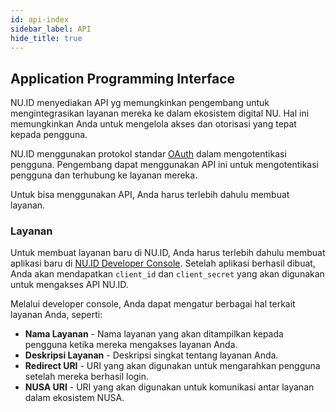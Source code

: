```yaml
---
id: api-index
sidebar_label: API
hide_title: true
---
```


## Application Programming Interface

NU.ID menyediakan API yg memungkinkan pengembang untuk mengintegrasikan layanan mereka ke dalam ekosistem digital NU. Hal ini memungkinkan Anda untuk mengelola akses dan otorisasi yang tepat kepada pengguna.

NU.ID menggunakan protokol standar [OAuth](./OAuth.md) dalam mengotentikasi pengguna. Pengembang dapat menggunakan API ini untuk mengotentikasi pengguna dan terhubung ke layanan mereka.

Untuk bisa menggunakan API, Anda harus terlebih dahulu membuat layanan.


### Layanan

Untuk membuat layanan baru di NU.ID, Anda harus terlebih dahulu membuat aplikasi baru di [NU.ID Developer Console](https://nu.id/dashboard/apps). Setelah aplikasi berhasil dibuat, Anda akan mendapatkan `client_id` dan `client_secret` yang akan digunakan untuk mengakses API NU.ID.

Melalui developer console, Anda dapat mengatur berbagai hal terkait layanan Anda, seperti:

- **Nama Layanan** - Nama layanan yang akan ditampilkan kepada pengguna ketika mereka mengakses layanan Anda.
- **Deskripsi Layanan** - Deskripsi singkat tentang layanan Anda.
- **Redirect URI** - URI yang akan digunakan untuk mengarahkan pengguna setelah mereka berhasil login.
- **NUSA URI** - URI yang akan digunakan untuk komunikasi antar layanan dalam ekosistem NUSA.
